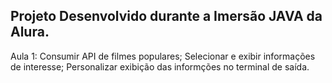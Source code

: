 ## Projeto Desenvolvido durante a Imersão JAVA da Alura.

Aula 1:
  Consumir API de filmes populares;
  Selecionar e exibir informações de interesse;
  Personalizar exibição das informções no terminal de saída.




